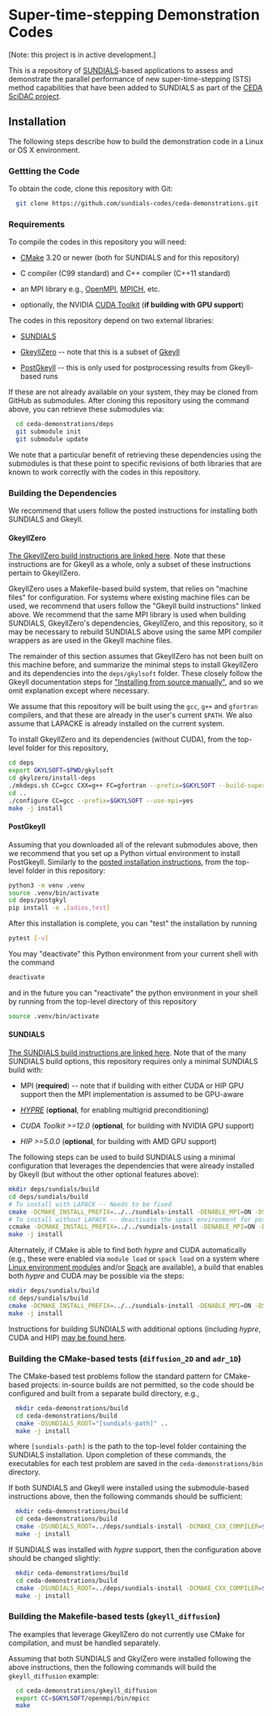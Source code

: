 # Super-time-stepping Demonstration Codes

[Note: this project is in active development.]

This is a repository of [SUNDIALS](https://github.com/LLNL/sundials)-based applications to assess and demonstrate the parallel performance of new super-time-stepping (STS) method capabilities that have been added to SUNDIALS as part of the [CEDA SciDAC project](https://sites.google.com/pppl.gov/ceda-scidac-5?usp=sharing).


## Installation

The following steps describe how to build the demonstration code in a Linux or OS X environment.


### Gettting the Code

To obtain the code, clone this repository with Git:

```bash
  git clone https://github.com/sundials-codes/ceda-demonstrations.git
```


### Requirements

To compile the codes in this repository you will need:

* [CMake](https://cmake.org) 3.20 or newer (both for SUNDIALS and for this repository)

* C compiler (C99 standard) and C++ compiler (C++11 standard)

* an MPI library e.g., [OpenMPI](https://www.open-mpi.org/), [MPICH](https://www.mpich.org/), etc.

* optionally, the NVIDIA [CUDA Toolkit](https://developer.nvidia.com/cuda-toolkit) (**if building with GPU support**)


The codes in this repository depend on two external libraries:

* [SUNDIALS](https://github.com/LLNL/sundials)

* [GkeyllZero](https://github.com/ammarhakim/gkylzero) -- note that this is a subset of [Gkeyll](https://github.com/ammarhakim/gkyl)

* [PostGkeyll](https://github.com/ammarhakim/postgkyl) -- this is only used for postprocessing results from Gkeyll-based runs

If these are not already available on your system, they may be cloned from GitHub as submodules.  After cloning this repository using the command above, you can retrieve these submodules via:

```bash
  cd ceda-demonstrations/deps
  git submodule init
  git submodule update
```

We note that a particular benefit of retrieving these dependencies using the submodules is that these point to specific revisions of both libraries that are known to work correctly with the codes in this repository.


### Building the Dependencies

We recommend that users follow the posted instructions for installing both SUNDIALS and Gkeyll.


#### GkeyllZero

[The GkeyllZero build instructions are linked here](https://gkeyll.readthedocs.io/en/latest/install.html).  Note that these instructions are for Gkeyll as a whole, only a subset of these instructions pertain to GkeyllZero.

GkeyllZero uses a Makefile-based build system, that relies on "machine files" for configuration.  For systems where existing machine files can be used, we recommend that users follow the "Gkeyll build instructions" linked above.  We recommend that the same MPI library is used when building SUNDIALS, GkeyllZero's dependencies, GkeyllZero, and this repository, so it may be necessary to rebuild SUNDIALS above using the same MPI compiler wrappers as are used in the Gkeyll machine files.

The remainder of this section assumes that GkeyllZero has not been built on this machine before, and summarize the minimal steps to install GkeyllZero and its dependencies into the `deps/gkylsoft` folder.  These closely follow the Gkeyll documentation steps for ["Installing from source manually"](https://gkeyll.readthedocs.io/en/latest/install.html#installing-from-source-manually), and so we omit explanation except where necessary.

We assume that this repository will be built using the `gcc`, `g++` and `gfortran` compilers, and that these are already in the user's current `$PATH`.  We also assume that LAPACKE is already installed on the current system.

To install GkeyllZero and its dependencies (without CUDA), from the top-level folder for this repository,

```bash
cd deps
export GKYLSOFT=$PWD/gkylsoft
cd gkylzero/install-deps
./mkdeps.sh CC=gcc CXX=g++ FC=gfortran --prefix=$GKYLSOFT --build-superlu=yes --build-openmpi=yes --build-openblas=yes
cd ..
./configure CC=gcc --prefix=$GKYLSOFT --use-mpi=yes
make -j install
```

#### PostGkeyll

Assuming that you downloaded all of the relevant submodules above, then we recommend that you set up a Python virtual environment to install PostGkeyll.  Similarly to the [posted installation instructions](https://github.com/ammarhakim/postgkyl), from the top-level folder in this repository:

```bash
python3 -m venv .venv
source .venv/bin/activate
cd deps/postgkyl
pip install -e .[adios,test]
```

After this installation is complete, you can "test" the installation by running

```bash
pytest [-v]
```

You may "deactivate" this Python environment from your current shell with the command

```bash
deactivate
```

and in the future you can "reactivate" the python environment in your shell by running from the top-level directory of this repository

```bash
source .venv/bin/activate
```

#### SUNDIALS

[The SUNDIALS build instructions are linked here](https://sundials.readthedocs.io/en/latest/sundials/Install_link.html#building-and-installing-with-cmake).  Note that of the many SUNDIALS build options, this repository requires only a minimal SUNDIALS build with:

* MPI (**required**) -- note that if building with either CUDA or HIP GPU support then the MPI implementation is assumed to be GPU-aware

* *[HYPRE](https://github.com/hypre-space/hypre)* (**optional**, for enabling multigrid preconditioning)

* *CUDA Toolkit >=12.0* (**optional**, for building with NVIDIA GPU support)

* *HIP >=5.0.0* (**optional**, for building with AMD GPU support)

The following steps can be used to build SUNDIALS using a minimal configuration that leverages the dependencies that were already installed by Gkeyll (but without the other optional features above):

```bash
mkdir deps/sundials/build
cd deps/sundials/build
# To install with LAPACK -- Needs to be fixed
cmake -DCMAKE_INSTALL_PREFIX=../../sundials-install -DENABLE_MPI=ON -DSUNDIALS_INDEX_SIZE=32 -DMPI_C_COMPILER=$GKYLSOFT/openmpi/bin/mpicc -DMPI_Fortran_COMPILER=$GKYLSOFT/openmpi/bin/mpifort -DMPI_Fortran_WORKS=ON -DMPIEXEC_EXECUTABLE=$GKYLSOFT/openmpi/bin/mpiexec -DENABLE_LAPACK=ON -DLAPACK_LIBRARIES=<full-path-to-liblapacke.a> ..
# To install without LAPACK -- deactivate the spack environment for possible conflicts
ccmake -DCMAKE_INSTALL_PREFIX=../../sundials-install -DENABLE_MPI=ON -DSUNDIALS_INDEX_SIZE=32 -DMPI_C_COMPILER=$GKYLSOFT/openmpi-4.1.6/bin/mpicc -DMPIEXEC_EXECUTABLE=$GKYLSOFT/openmpi-4.1.6/bin/mpiexec ..
make -j install
```

Alternately, if CMake is able to find both *hypre* and CUDA automatically (e.g., these were enabled via `module load` or `spack load` on a system where [Linux environment modules](https://modules.readthedocs.io/en/latest/) and/or [Spack](https://spack.readthedocs.io/en/latest/) are available), a build that enables both *hypre* and CUDA may be possible via the steps:

```bash
mkdir deps/sundials/build
cd deps/sundials/build
cmake -DCMAKE_INSTALL_PREFIX=../../sundials-install -DENABLE_MPI=ON -DSUNDIALS_INDEX_SIZE=32 -DMPI_C_COMPILER=$GKYLSOFT/openmpi/bin/mpicc -DMPI_Fortran_COMPILER=$GKYLSOFT/openmpi/bin/mpifort -DMPI_Fortran_WORKS=ON -DMPIEXEC_EXECUTABLE=$GKYLSOFT/openmpi/bin/mpiexec -DENABLE_LAPACK=ON -DLAPACK_LIBRARIES=<full-path-to-liblapacke.a> -DENABLE_CUDA=ON -DENABLE_HYPRE=ON ..
make -j install
```

Instructions for building SUNDIALS with additional options (including *hypre*, CUDA and HIP) [may be found here](https://sundials.readthedocs.io/en/latest/sundials/Install_link.html).



### Building the CMake-based tests (`diffusion_2D` and `adr_1D`)

The CMake-based test problems follow the standard pattern for CMake-based projects: in-source builds are not permitted, so the code should be configured and built from a separate build directory, e.g.,

```bash
  mkdir ceda-demonstrations/build
  cd ceda-demonstrations/build
  cmake -DSUNDIALS_ROOT="[sundials-path]" ..
  make -j install
```

where `[sundials-path]` is the path to the top-level folder containing the SUNDIALS installation.  Upon completion of these commands, the executables for each test problem are saved in the `ceda-demonstrations/bin` directory.

If both SUNDIALS and Gkeyll were installed using the submodule-based instructions above, then the following commands should be sufficient:

```bash
  mkdir ceda-demonstrations/build
  cd ceda-demonstrations/build
  cmake -DSUNDIALS_ROOT=../deps/sundials-install -DCMAKE_CXX_COMPILER=$GKYLSOFT/openmpi/bin/mpicxx ..
  make -j install
```

If SUNDIALS was installed with *hypre* support, then the configuration above should be changed slightly:

```bash
  mkdir ceda-demonstrations/build
  cd ceda-demonstrations/build
  cmake -DSUNDIALS_ROOT=../deps/sundials-install -DCMAKE_CXX_COMPILER=$GKYLSOFT/openmpi/bin/mpicxx -DUSE_HYPRE=ON ..
  make -j install
```


### Building the Makefile-based tests (`gkeyll_diffusion`)

The examples that leverage GkeyllZero do not currently use CMake for compilation, and must be handled separately.

Assuming that both SUNDIALS and GkylZero were installed following the above instructions, then the following commands will build the `gkeyll_diffusion` example:

```bash
  cd ceda-demonstrations/gkeyll_diffusion
  export CC=$GKYLSOFT/openmpi/bin/mpicc
  make
```
